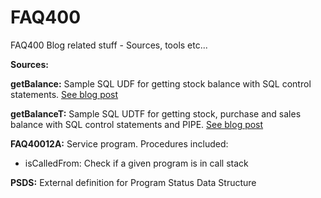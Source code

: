 # FAQ400
FAQ400 Blog related stuff - Sources, tools etc...

**Sources:**

**getBalance:**     Sample SQL UDF for getting stock balance with SQL control statements. 
                    [See blog post](https://blog.faq400.com/en/db2-for-i/db2-for-i-sql-functions-en/)
                    
**getBalanceT:**    Sample SQL UDTF for getting stock, purchase and sales balance with SQL control statements and PIPE. 
                    [See blog post](https://blog.faq400.com/en/db2-for-i/db2-for-i-sql-functions-en/)

**FAQ40012A:**       Service program. Procedures included:

- isCalledFrom: Check if a given program is in call stack  
                    
**PSDS:**            External definition for Program Status Data Structure
